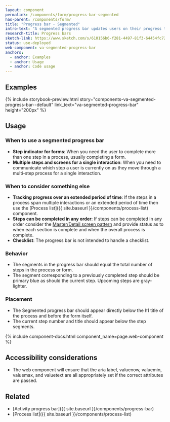 ```yaml
---
layout: component
permalink: /components/form/progress-bar-segmented
has-parent: /components/form/
title: "Progress bar - Segmented"
intro-text: "A segmented progress bar updates users on their progress through a multi-step process."
research-title: Progress bars
sketch-link: https://www.sketch.com/s/610156b6-f281-4497-81f3-64454fc72156/p/22A38EE5-A28E-41CB-829C-4D305AFEAE50
status: use-deployed
web-component: va-segmented-progress-bar
anchors:
  - anchor: Examples
  - anchor: Usage
  - anchor: Code usage
---
```


## Examples

{% include storybook-preview.html story="components-va-segmented-progress-bar--default" link_text="va-segmented-progress-bar" height="200px" %}

## Usage

### When to use a segmented progress bar

* **Step indicator for forms**: When you need the user to complete more than one step in a process, usually completing a form.
* **Multiple steps and screens for a single interaction**: When you need to communicate which step a user is currently on as they move through a multi-step process for a single interaction. 

### When to consider something else

* **Tracking progress over an extended period of time**: If the steps in a process span multiple interactions or an extended period of time then use the [Process list]({{ site.baseurl }}/components/process-list) component.
* **Steps can be completed in any order**: If steps can be completed in any order consider the [Master/Detail screen pattern](https://designingwebinterfaces.com/designing-web-interfaces-12-screen-patterns) and provide status as to when each section is complete and when the overall process is complete.
* **Checklist**: The progress bar is not intended to handle a checklist.

### Behavior

* The segments in the progress bar should equal the total number of steps in the process or form.
* The segment corresponding to a previously completed step should be primary blue as should the current step. Upcoming steps are gray-lighter.

### Placement

* The Segmented progress bar should appear directly below the h1 title of the process and before the form itself.
* The current step number and title should appear below the step segments.
 
{% include component-docs.html component_name=page.web-component %}

## Accessibility considerations

* The web component will ensure that the aria label, valuenow, valuemin, valuemax, and valuetext are all appropriately set if the correct attributes are passed.

## Related

* [Activity progress bar]({{ site.baseurl }}/components/progress-bar)
* [Process list]({{ site.baseurl }}/components/process-list)